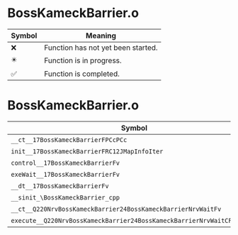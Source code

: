# BossKameckBarrier.o
| Symbol | Meaning 
| ------------- | ------------- 
| :x: | Function has not yet been started. 
| :eight_pointed_black_star: | Function is in progress. 
| :white_check_mark: | Function is completed. 


# BossKameckBarrier.o
| Symbol | Decompiled? |
| ------------- | ------------- |
| `__ct__17BossKameckBarrierFPCcPCc` | :x: |
| `init__17BossKameckBarrierFRC12JMapInfoIter` | :x: |
| `control__17BossKameckBarrierFv` | :x: |
| `exeWait__17BossKameckBarrierFv` | :x: |
| `__dt__17BossKameckBarrierFv` | :x: |
| `__sinit_\BossKameckBarrier_cpp` | :x: |
| `__ct__Q220NrvBossKameckBarrier24BossKameckBarrierNrvWaitFv` | :x: |
| `execute__Q220NrvBossKameckBarrier24BossKameckBarrierNrvWaitCFP5Spine` | :x: |
